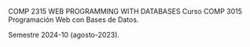 COMP 2315 WEB PROGRAMMING WITH DATABASES
Curso COMP 3015 Programación Web con Bases de Datos.

Semestre 2024-10 (agosto-2023).